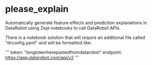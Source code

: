 # please_explain

Automatically generate feature effects and prediction explanations in DataRobot using Zepl notebooks to call DataRobot APIs.

There is a notebook solution that will require an additional file called "drconfig.yaml" and will be formatted like:

'''
token: "longtokenherepastedfromdatarobot"
endpoint: https://app.datarobot.com/api/v2
'''